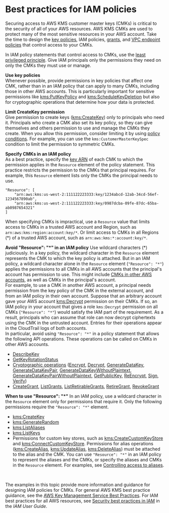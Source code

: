 # Best practices for IAM policies<a name="iam-policies-best-practices"></a>

Securing access to AWS KMS customer master keys \(CMKs\) is critical to the security of all of your AWS resources\. AWS KMS CMKs are used to protect many of the most sensitive resources in your AWS account\. Take the time to design the [key policies](key-policies.md), IAM policies, [grants](grants.md), and [VPC endpoint policies](kms-vpc-endpoint.md#vpce-policy) that control access to your CMKs\.

In IAM policy statements that control access to CMKs, use the [least privileged principle](https://docs.aws.amazon.com/IAM/latest/UserGuide/best-practices.html#grant-least-privilege)\. Give IAM principals only the permissions they need on only the CMKs they must use or manage\.

**Use key policies**  
Whenever possible, provide permissions in key policies that affect one CMK, rather than in an IAM policy that can apply to many CMKs, including those in other AWS accounts\. This is particularly important for sensitive permissions like [kms:PutKeyPolicy](https://docs.aws.amazon.com/kms/latest/APIReference/API_PutKeyPolicy.html) and [kms:ScheduleKeyDeletion](https://docs.aws.amazon.com/kms/latest/APIReference/API_ScheduleKeyDeletion.html) but also for cryptographic operations that determine how your data is protected\.

**Limit CreateKey permission**  
Give permission to create keys \([kms:CreateKey](https://docs.aws.amazon.com/kms/latest/APIReference/API_CreateKey.html)\) only to principals who need it\. Principals who create a CMK also set its key policy, so they can give themselves and others permission to use and manage the CMKs they create\. When you allow this permission, consider limiting it by using [policy conditions](policy-conditions.md)\. For example, you can use the `kms:CustomerMasterKeySpec` condition to limit the permission to symmetric CMKs\.

**Specify CMKs in an IAM policy**  
As a best practice, specify the [key ARN](concepts.md#key-id-key-ARN) of each CMK to which the permission applies in the `Resource` element of the policy statement\. This practice restricts the permission to the CMKs that principal requires\. For example, this `Resource` element lists only the CMKs the principal needs to use\.  

```
"Resource": [
    "arn:aws:kms:us-west-2:111122223333:key/1234abcd-12ab-34cd-56ef-1234567890ab",
    "arn:aws:kms:us-west-2:111122223333:key/0987dcba-09fe-87dc-65ba-ab0987654321"
]
```
When specifying CMKs is impractical, use a `Resource` value that limits access to CMKs in a trusted AWS account and Region, such as `arn:aws:kms:region:account:key/*`\. Or limit access to CMKs in all Regions \(\*\) of a trusted AWS account, such as `arn:aws:kms:*:account:key/*`\.

**Avoid "Resource": "\*" in an IAM policy**  <a name="avoid-resource-star"></a>
Use wildcard characters \(\*\) judiciously\. In a key policy, the wildcard character in the `Resource` element represents the CMK to which the key policy is attached\. But in an IAM policy, a wildcard character alone in the `Resource` element \(`"Resource": "*"`\) applies the permissions to all CMKs in all AWS accounts that the principal's account has permission to use\. This might include [CMKs in other AWS accounts](key-policy-modifying-external-accounts.md), as well as CMKs in the principal's account\.  
For example, to use a CMK in another AWS account, a principal needs permission from the key policy of the CMK in the external account, and from an IAM policy in their own account\. Suppose that an arbitrary account gave your AWS account [kms:Decrypt](https://docs.aws.amazon.com/kms/latest/APIReference/API_Decrypt.html) permission on their CMKs\. If so, an IAM policy in your account that gives a role `kms:Decrypt` permission on all CMKs \(`"Resource": "*"`\) would satisfy the IAM part of the requirement\. As a result, principals who can assume that role can now decrypt ciphertexts using the CMK in the untrusted account\. Entries for their operations appear in the CloudTrail logs of both accounts\.  
In particular, avoid using `"Resource": "*"` in a policy statement that allows the following API operations\. These operations can be called on CMKs in other AWS accounts\.  
+ [DescribeKey](https://docs.aws.amazon.com/kms/latest/APIReference/API_DescribeKey.html)
+ [GetKeyRotationStatus](https://docs.aws.amazon.com/kms/latest/APIReference/API_GetKeyRotationStatus.html)
+ [Cryptographic operations](concepts.md#cryptographic-operations) \([Encrypt](https://docs.aws.amazon.com/kms/latest/APIReference/API_Encrypt.html), [Decrypt](https://docs.aws.amazon.com/kms/latest/APIReference/API_Decrypt.html), [GenerateDataKey](https://docs.aws.amazon.com/kms/latest/APIReference/API_GenerateDataKey.html), [GenerateDataKeyPair](https://docs.aws.amazon.com/kms/latest/APIReference/API_GenerateDataKeyPair.html), [GenerateDataKeyWithoutPlaintext](https://docs.aws.amazon.com/kms/latest/APIReference/API_GenerateDataKeyWithoutPlaintext.html), [GenerateDataKeyPairWithoutPlaintext](https://docs.aws.amazon.com/kms/latest/APIReference/API_GenerateDataKeyPairWithoutPlaintext.html), [GetPublicKey](https://docs.aws.amazon.com/kms/latest/APIReference/API_GetPublicKey.html), [ReEncrypt](https://docs.aws.amazon.com/kms/latest/APIReference/API_ReEncrypt.html), [Sign](https://docs.aws.amazon.com/kms/latest/APIReference/API_Sign.html), [Verify](https://docs.aws.amazon.com/kms/latest/APIReference/API_Verify.html)\)
+ [CreateGrant](https://docs.aws.amazon.com/kms/latest/APIReference/API_CreateGrant.html), [ListGrants](https://docs.aws.amazon.com/kms/latest/APIReference/API_ListGrants.html), [ListRetirableGrants](https://docs.aws.amazon.com/kms/latest/APIReference/API_ListRetirableGrants.html), [RetireGrant](https://docs.aws.amazon.com/kms/latest/APIReference/API_RetireGrant.html), [RevokeGrant](https://docs.aws.amazon.com/kms/latest/APIReference/API_RevokeGrant.html)

**When to use "Resource": "\*"**  <a name="require-resource-star"></a>
In an IAM policy, use a wildcard character in the `Resource` element only for permissions that require it\. Only the following permissions require the `"Resource": "*"` element\.  
+ [kms:CreateKey](https://docs.aws.amazon.com/kms/latest/APIReference/API_CreateKey.html)
+ [kms:GenerateRandom](https://docs.aws.amazon.com/kms/latest/APIReference/API_GenerateRandom.html)
+ [kms:ListAliases](https://docs.aws.amazon.com/kms/latest/APIReference/API_ListAliases.html)
+ [kms:ListKeys](https://docs.aws.amazon.com/kms/latest/APIReference/API_ListKeys.html)
+ Permissions for custom key stores, such as [kms:CreateCustomKeyStore](https://docs.aws.amazon.com/kms/latest/APIReference/API_CreateCustomKeyStore.html) and [kms:ConnectCustomKeyStore](https://docs.aws.amazon.com/kms/latest/APIReference/API_ConnectCustomKeyStore.html)\.
Permissions for alias operations \([kms:CreateAlias](https://docs.aws.amazon.com/kms/latest/APIReference/API_CreateAlias.html), [kms:UpdateAlias](https://docs.aws.amazon.com/kms/latest/APIReference/API_UpdateAlias.html), [kms:DeleteAlias](https://docs.aws.amazon.com/kms/latest/APIReference/API_DeleteAlias.html)\) must be attached to the alias and the CMK\. You can use `"Resource": "*"` in an IAM policy to represent the aliases and the CMKs, or specify the aliases and CMKs in the `Resource` element\. For examples, see [Controlling access to aliases](alias-access.md)\.

 

The examples in this topic provide more information and guidance for designing IAM policies for CMKs\. For general AWS KMS best practice guidance, see the [AWS Key Management Service Best Practices](https://d0.awsstatic.com/whitepapers/aws-kms-best-practices.pdf)\. For IAM best practices for all AWS resources, see [Security best practices in IAM](https://docs.aws.amazon.com/IAM/latest/UserGuide/best-practices.html) in the *IAM User Guide*\.